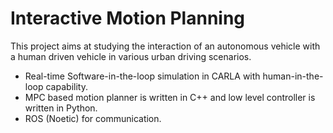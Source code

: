 # Interactive Motion Planning

This project aims at studying the interaction of an autonomous vehicle with a human driven vehicle in various urban driving scenarios.

- Real-time Software-in-the-loop simulation in CARLA with human-in-the-loop capability.
- MPC based motion planner is written in C++ and low level controller is written in Python.
- ROS (Noetic) for communication.